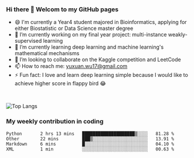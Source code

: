 ### Hi there 👋 Welcom to my GitHub pages

<!--
**yuxuanwu17/yuxuanwu17** is a ✨ _special_ ✨ repository because its `README.md` (this file) appears on your GitHub profile.
Here are some ideas to get you started:
-->
- 😄 I'm currently a Year4 student majored in Bioinformatics, applying for either Biostatistic or Data Science master degree 
- 🔭 I’m currently working on my final year project: multi-instance weakly-supervised learning 
- 🌱 I’m currently learning deep learning and machine learning's mathematical mechanisms
- 👯 I’m looking to collaborate on the Kaggle competition and LeetCode
- 📫 How to reach me: yuxuan.wu17@gmail.com
- ⚡ Fun fact: I love and learn deep learning simple because I would like to achieve higher score in flappy bird 😂
<br />

![Top Langs](https://github-readme-stats.vercel.app/api/top-langs/?username=yuxuanwu17&hide=HTML&layout=compact)

### My weekly contribution in coding
<!--START_SECTION:waka-->
```text
Python       2 hrs 13 mins   ████████████████████▒░░░░   81.28 % 
Other        22 mins         ███▒░░░░░░░░░░░░░░░░░░░░░   13.91 % 
Markdown     6 mins          █░░░░░░░░░░░░░░░░░░░░░░░░   04.10 % 
XML          1 min           ░░░░░░░░░░░░░░░░░░░░░░░░░   00.63 % 
```
<!--END_SECTION:waka-->
